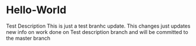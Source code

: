 # Hello-World
Test Description
This is just a test branhc update. This changes just updates new info on work done on Test description branch and will be committed to the master branch
